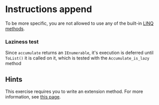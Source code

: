 # Instructions append

To be more specific, you are not allowed to use any of the built-in [LINQ methods](https://docs.microsoft.com/en-us/dotnet/api/system.linq.enumerable?view=netcore-2.1#methods).

### Laziness test

Since `accumulate` returns an `IEnumerable`, it's execution is deferred until `ToList()` it is called on it, which is tested with the `Accumulate_is_lazy` method

## Hints		
This exercise requires you to write an extension method. For more information, see [this page](https://msdn.microsoft.com/en-us//library/bb383977.aspx).